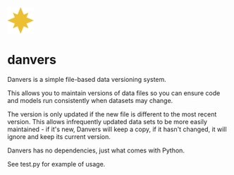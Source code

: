 <img align="centre" alt="danvers" width="60" height="60" src="danvers.png" />

# danvers

Danvers is a simple file-based data versioning system.

This allows you to maintain versions of data files so you can ensure code and 
models run consistently when datasets may change.

The version is only updated if the new file is different to the most recent
version. This allows infrequently updated data sets to be more easily
maintained - if it's new, Danvers will keep a copy, if it hasn't changed,
it will ignore and keep its current version.

Danvers has no dependencies, just what comes with Python. 

See test.py for example of usage.